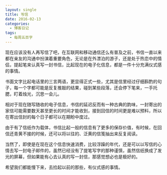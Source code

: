 ```yaml
---
layout: single
title: 写信
date: 2016-02-13
categories:
  - 博客日记
tags:
  - 每周五百字
--- 
```

现在应该没有人再写信了吧，在互联网和移动通信还么有普及之前，书信一直以来都在亲友的沟通中扮演着重要角色，无论是在外漂泊的游子，还是处于热恋中的情侣，提起笔来认真写一封书信，比起现在的电子化信息，都是一件十分充满仪式感的事情。

书面文字比起电话里的三言两语，更显得正式一些，尤其是信里经过仔细斟酌的句子，每一个字都可能是反复推敲的结果，碰到某些段落，还会停下笔来，一手托腮，盯着烛光，沉思一会儿。

相对于现在随写随收的电子信息，书信的延迟反而有一种古典的韵味，一封寄出的家信可能需要数天甚至更长的时间才能收到，接到回信的时间更是难以预料，所以在寄出信封的每个日子都可以在期盼中度过。

由于有了信纸作为载体，书信比起一般的信息有了更多的保存价值，有时候，在回信还青黄不接的时候，还可以将以往的、泛黄的信笺抽出来反复阅读。

当然了，即使是在现在这个信息快速消费，比较浮躁的年代，还是可以以写信的心情去写一封电子邮件的，虽然已经没有了提笔写字的那种谨慎，虽然信纸换成了发光的屏幕，但如果能有心去认真的写一封信，那感觉想必也是极好的。

希望我们都能慢下来，去捡起以前的那些，有仪式感的事情。
